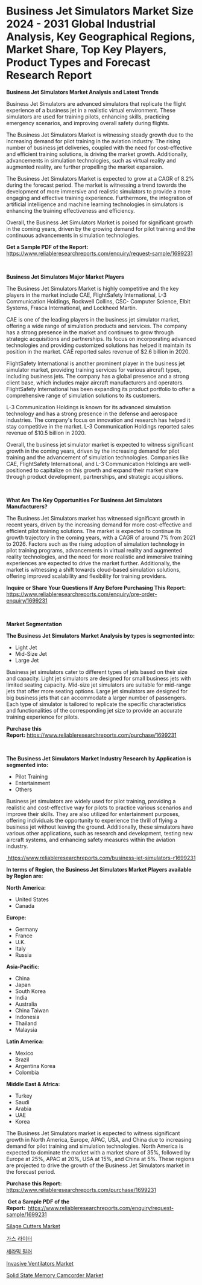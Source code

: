 <p><h1>Business Jet Simulators Market Size 2024 - 2031 Global Industrial Analysis, Key Geographical Regions, Market Share, Top Key Players, Product Types and Forecast Research Report</h1></p><p><strong>Business Jet Simulators Market Analysis and Latest Trends</strong></p>
<p><p>Business Jet Simulators are advanced simulators that replicate the flight experience of a business jet in a realistic virtual environment. These simulators are used for training pilots, enhancing skills, practicing emergency scenarios, and improving overall safety during flights.</p><p>The Business Jet Simulators Market is witnessing steady growth due to the increasing demand for pilot training in the aviation industry. The rising number of business jet deliveries, coupled with the need for cost-effective and efficient training solutions, is driving the market growth. Additionally, advancements in simulation technologies, such as virtual reality and augmented reality, are further propelling the market expansion.</p><p>The Business Jet Simulators Market is expected to grow at a CAGR of 8.2% during the forecast period. The market is witnessing a trend towards the development of more immersive and realistic simulators to provide a more engaging and effective training experience. Furthermore, the integration of artificial intelligence and machine learning technologies in simulators is enhancing the training effectiveness and efficiency.</p><p>Overall, the Business Jet Simulators Market is poised for significant growth in the coming years, driven by the growing demand for pilot training and the continuous advancements in simulation technologies.</p></p>
<p><strong>Get a Sample PDF of the Report:&nbsp;</strong> <a href="https://www.reliableresearchreports.com/enquiry/request-sample/1699231">https://www.reliableresearchreports.com/enquiry/request-sample/1699231</a></p>
<p>&nbsp;</p>
<p><strong>Business Jet Simulators Major Market Players</strong></p>
<p><p>The Business Jet Simulators Market is highly competitive and the key players in the market include CAE, FlightSafety International, L-3 Communication Holdings, Rockwell Collins, CSC- Computer Science, Elbit Systems, Frasca International, and Lockheed Martin.</p><p>CAE is one of the leading players in the business jet simulator market, offering a wide range of simulation products and services. The company has a strong presence in the market and continues to grow through strategic acquisitions and partnerships. Its focus on incorporating advanced technologies and providing customized solutions has helped it maintain its position in the market. CAE reported sales revenue of $2.6 billion in 2020.</p><p>FlightSafety International is another prominent player in the business jet simulator market, providing training services for various aircraft types, including business jets. The company has a global presence and a strong client base, which includes major aircraft manufacturers and operators. FlightSafety International has been expanding its product portfolio to offer a comprehensive range of simulation solutions to its customers.</p><p>L-3 Communication Holdings is known for its advanced simulation technology and has a strong presence in the defense and aerospace industries. The company's focus on innovation and research has helped it stay competitive in the market. L-3 Communication Holdings reported sales revenue of $10.5 billion in 2020.</p><p>Overall, the business jet simulator market is expected to witness significant growth in the coming years, driven by the increasing demand for pilot training and the advancement of simulation technologies. Companies like CAE, FlightSafety International, and L-3 Communication Holdings are well-positioned to capitalize on this growth and expand their market share through product development, partnerships, and strategic acquisitions.</p></p>
<p>&nbsp;</p>
<p><strong>What Are The Key Opportunities For Business Jet Simulators Manufacturers?</strong></p>
<p><p>The Business Jet Simulators market has witnessed significant growth in recent years, driven by the increasing demand for more cost-effective and efficient pilot training solutions. The market is expected to continue its growth trajectory in the coming years, with a CAGR of around 7% from 2021 to 2026. Factors such as the rising adoption of simulation technology in pilot training programs, advancements in virtual reality and augmented reality technologies, and the need for more realistic and immersive training experiences are expected to drive the market further. Additionally, the market is witnessing a shift towards cloud-based simulation solutions, offering improved scalability and flexibility for training providers.</p></p>
<p><strong>Inquire or Share Your Questions If Any Before Purchasing This Report:</strong> <a href="https://www.reliableresearchreports.com/enquiry/pre-order-enquiry/1699231">https://www.reliableresearchreports.com/enquiry/pre-order-enquiry/1699231</a></p>
<p>&nbsp;</p>
<p><strong>Market Segmentation</strong></p>
<p><strong>The Business Jet Simulators Market Analysis by types is segmented into:</strong></p>
<p><ul><li>Light Jet</li><li>Mid-Size Jet</li><li>Large Jet</li></ul></p>
<p><p>Business jet simulators cater to different types of jets based on their size and capacity. Light jet simulators are designed for small business jets with limited seating capacity. Mid-size jet simulators are suitable for mid-range jets that offer more seating options. Large jet simulators are designed for big business jets that can accommodate a larger number of passengers. Each type of simulator is tailored to replicate the specific characteristics and functionalities of the corresponding jet size to provide an accurate training experience for pilots.</p></p>
<p><strong>Purchase this Report:&nbsp;</strong><a href="https://www.reliableresearchreports.com/purchase/1699231">https://www.reliableresearchreports.com/purchase/1699231</a></p>
<p>&nbsp;</p>
<p><strong>The Business Jet Simulators Market Industry Research by Application is segmented into:</strong></p>
<p><ul><li>Pilot Training</li><li>Entertainment</li><li>Others</li></ul></p>
<p><p>Business jet simulators are widely used for pilot training, providing a realistic and cost-effective way for pilots to practice various scenarios and improve their skills. They are also utilized for entertainment purposes, offering individuals the opportunity to experience the thrill of flying a business jet without leaving the ground. Additionally, these simulators have various other applications, such as research and development, testing new aircraft systems, and enhancing safety measures within the aviation industry.</p></p>
<p><a href="https://www.reliableresearchreports.com/business-jet-simulators-r1699231">&nbsp;https://www.reliableresearchreports.com/business-jet-simulators-r1699231</a></p>
<p><strong>In terms of Region, the Business Jet Simulators Market Players available by Region are:</strong></p>
<p>
    <p> <strong> North America: </strong>
        <ul>
            <li>United States</li>
            <li>Canada</li>
        </ul>
        </p> 
    <p> <strong> Europe: </strong>
        <ul>
            <li>Germany</li>
            <li>France</li>
            <li>U.K.</li>
            <li>Italy</li>
            <li>Russia</li>
        </ul>
        </p> 
    <p> <strong> Asia-Pacific: </strong>
        <ul>
            <li>China</li>
            <li>Japan</li>
            <li>South Korea</li>
            <li>India</li>
            <li>Australia</li>
            <li>China Taiwan</li>
            <li>Indonesia</li>
            <li>Thailand</li>
            <li>Malaysia</li>
        </ul>
        </p> 
    <p> <strong> Latin America: </strong>
        <ul>
            <li>Mexico</li>
            <li>Brazil</li>
            <li>Argentina Korea</li>
            <li>Colombia</li>
        </ul>
        </p> 
    <p> <strong> Middle East & Africa: </strong>
        <ul>
            <li>Turkey</li>
            <li>Saudi</li>
            <li>Arabia</li>
            <li>UAE</li>
            <li>Korea</li>
        </ul>
    </p>
    </p>
<p><p>The Business Jet Simulators market is expected to witness significant growth in North America, Europe, APAC, USA, and China due to increasing demand for pilot training and simulation technologies. North America is expected to dominate the market with a market share of 35%, followed by Europe at 25%, APAC at 20%, USA at 15%, and China at 5%. These regions are projected to drive the growth of the Business Jet Simulators market in the forecast period.</p></p>
<p><strong>Purchase this Report: </strong><a href="https://www.reliableresearchreports.com/purchase/1699231">https://www.reliableresearchreports.com/purchase/1699231</a></p>
<p>&nbsp;<strong>Get a Sample PDF of the Report:&nbsp;&nbsp;</strong><a href="https://www.reliableresearchreports.com/enquiry/request-sample/1699231">https://www.reliableresearchreports.com/enquiry/request-sample/1699231</a></p>
<p><strong></strong></p>
<p><p><a href="https://github.com/NorbertYates/Market-Research-Report-List-5/blob/main/silage-cutters-market.md">Silage Cutters Market</a></p><p><a href="https://medium.com/@clairhane1954/%EA%B0%80%EC%8A%A4-%EB%9D%BC%EC%9D%B4%ED%84%B0-%EC%8B%9C%EC%9E%A5-%EC%9C%A0%ED%98%95-%EC%9D%91%EC%9A%A9-%EB%B0%8F-%EC%A7%80%EB%A6%AC%EB%B3%84-%EC%A2%85%ED%95%A9%ED%8F%89%EA%B0%80-d9ba117dadc4">가스 라이터</a></p><p><a href="https://github.com/royErdmtyan906778/Market-Research-Report-List-1/blob/main/905272264361.md">세라믹 필러</a></p><p><a href="https://www.linkedin.com/pulse/invasive-ventilatorsnbspmarket-focuses-market-share-size-projected-wpxpf">Invasive Ventilators Market</a></p><p><a href="https://www.linkedin.com/pulse/solid-state-memory-camcorder-market-exploring-share-trends-future-7q5oe">Solid State Memory Camcorder Market</a></p></p>